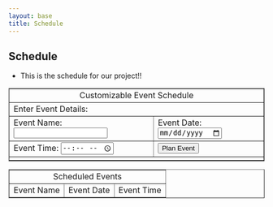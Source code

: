 ```yaml
---
layout: base
title: Schedule
---
```

## Schedule
- This is the schedule for our project!!
<style>
    .eventList {
            color: white;
            background-color: red; /* Optional background color for emphasis */
    }
    .eventName{

    }
</style>
<html>
<head>
    <title>Customizable Event Schedule</title>
</head>
<body>
    <table border="1">
        <tr>
            <td colspan="2" align="center">Customizable Event Schedule</td>
        </tr>
        <tr>
            <td colspan="2">Enter Event Details:</td>
        </tr>
        <tr>
            <td>
                Event Name:
                <input type="text" id="eventName" style="color:blue;">
            </td>
            <td>
                Event Date:
                <input type="date" id="eventDate">
            </td>
        </tr>
        <tr>
            <td>
                Event Time:
                <input type="time" id="eventTime">
            </td>
            <td>
                <button onclick="planEvent()">Plan Event</button>
            </td>
        </tr>
        <tr>
            <td colspan="2">
                <div id="message"></div>
            </td>
        </tr>
    </table>
    <table border="1">
        <tr>
            <td colspan="3" align="center">Scheduled Events</td>
        </tr>
        <tr>
            <td>Event Name</td>
            <td>Event Date</td>
            <td>Event Time</td>
        </tr>
        <tbody id="eventList">
        </tbody>
    </table>
    <script>
        const events = [];
        function showMessage(message) {
            const messageDiv = document.getElementById('message');
            messageDiv.innerHTML = message;
        }
        function planEvent() {
            const eventName = document.getElementById('eventName').value;
            const eventDate = document.getElementById('eventDate').value;
            const eventTime = document.getElementById('eventTime').value;
            if (!eventName || !eventDate || !eventTime) {
                alert('Please enter event details.');
                return;
            }
            events.push({ name: eventName, date: eventDate, time: eventTime });
            displayEvents();
            document.getElementById('eventName').value = '';
            document.getElementById('eventDate').value = '';
            document.getElementById('eventTime').value = '';
            showMessage('Event planned successfully.');
        }
        function displayEvents() {
            const eventList = document.getElementById('eventList');
            eventList.innerHTML = '';
            for (const event of events) {
                const row = document.createElement('tr');
                const nameCell = document.createElement('td');
                nameCell.textContent = event.name;
                const dateCell = document.createElement('td');
                dateCell.textContent = event.date;
                const timeCell = document.createElement('td');
                timeCell.textContent = event.time;
                row.appendChild(nameCell);
                row.appendChild(dateCell);
                row.appendChild(timeCell);
                eventList.appendChild(row);
            }
        }
    </script>
</body>
</html>